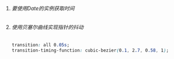 1. ###### 要使用Date的实例获取时间

2. ###### 使用贝塞尔曲线实现指针的抖动
    ```css
    transition: all 0.05s;
    transition-timing-function: cubic-bezier(0.1, 2.7, 0.58, 1);
    ```